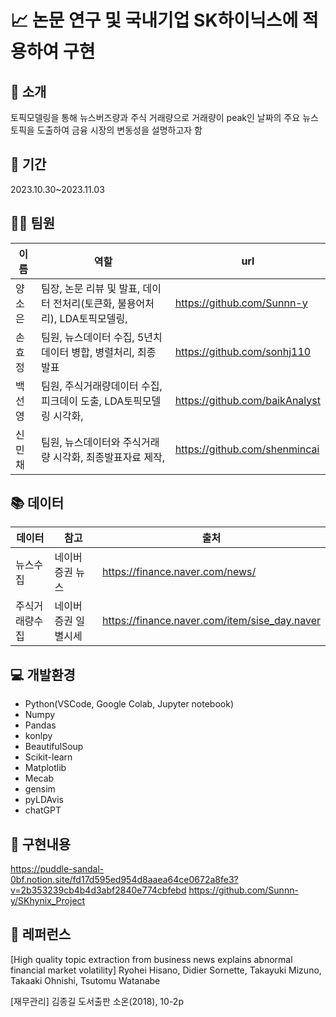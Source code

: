 # 📈 논문 연구 및 국내기업 SK하이닉스에 적용하여 구현

## 📍 소개

토픽모델링을 통해 뉴스버즈량과 주식 거래량으로 거래량이 peak인 날짜의 주요 뉴스 토픽을 도출하여 금융 시장의 변동성을 설명하고자 함

## 📆 기간

2023.10.30~2023.11.03
 
## 👩‍💻 팀원

| 이름   | 역할                                         | url                          |
| ------ | -------------------------------------------- | ----------------------------- |
| 양소은 | 팀장, 논문 리뷰 및 발표, 데이터 전처리(토큰화, 불용어처리), LDA토픽모델링,               | https://github.com/Sunnn-y |
| 손효정 | 팀원, 뉴스데이터 수집, 5년치 데이터 병합, 병렬처리, 최종 발표             | https://github.com/sonhj110 |
| 백선영 | 팀원, 주식거래량데이터 수집, 피크데이 도출, LDA토픽모델링 시각화,  | https://github.com/baikAnalyst |
| 신민채 | 팀원, 뉴스데이터와 주식거래량 시각화, 최종발표자료 제작,       | https://github.com/shenmincai |

## 📚 데이터
| 데이터   | 참고                                     | 출처                          |
| ------ | -------------------------------------------- | ----------------------------- |
| 뉴스수집 | 네이버 증권 뉴스      | https://finance.naver.com/news/ |
| 주식거래량수집 | 네이버 증권 일별시세   | https://finance.naver.com/item/sise_day.naver |


## 💻 개발환경

- Python(VSCode, Google Colab, Jupyter notebook)
- Numpy
- Pandas
- konlpy
- BeautifulSoup
- Scikit-learn
- Matplotlib
- Mecab
- gensim
- pyLDAvis
- chatGPT

## 📝 구현내용

https://puddle-sandal-0bf.notion.site/fd17d595ed954d8aaea64ce0672a8fe3?v=2b353239cb4b4d3abf2840e774cbfebd
https://github.com/Sunnn-y/SKhynix_Project

## 📃 레퍼런스

[High quality topic extraction from business news explains abnormal financial market volatility]
Ryohei Hisano, Didier Sornette, Takayuki Mizuno, Takaaki Ohnishi, Tsutomu Watanabe

[재무관리]
김종길 도서출판 소온(2018), 10-2p



